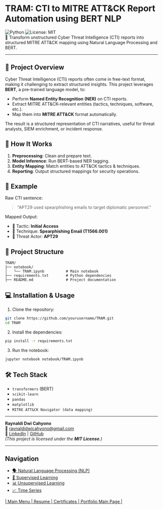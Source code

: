 # TRAM: CTI to MITRE ATT&CK Report Automation using BERT NLP
![Python](https://img.shields.io/badge/Python-3.10-blue.svg)
![License: MIT](https://img.shields.io/badge/License-MIT-green.svg)  
📌 Transform unstructured Cyber Threat Intelligence (CTI) reports into structured MITRE ATT&CK mapping using Natural Language Processing and BERT.

---

## 🧠 Project Overview
Cyber Threat Intelligence (CTI) reports often come in free-text format, making it challenging to extract structured insights. This project leverages **BERT**, a pre-trained language model, to:

- Perform **Named Entity Recognition (NER)** on CTI reports.
- Extract MITRE ATT&CK-relevant entities (tactics, techniques, software, etc.).
- Map them into **MITRE ATT&CK** format automatically.

The result is a structured representation of CTI narratives, useful for threat analysts, SIEM enrichment, or incident response.

## 🚀 How It Works
1. **Preprocessing**: Clean and prepare text.
2. **Model Inference**: Run BERT-based NER tagging.
3. **Entity Mapping**: Match entities to ATT&CK tactics & techniques.
4. **Reporting**: Output structured mappings for security operations.

## 📌 Example
Raw CTI sentence:
> "APT29 used spearphishing emails to target diplomatic personnel."

Mapped Output:
- 🎯 Tactic: **Initial Access**
- 🔧 Technique: **Spearphishing Email (T1566.001)**
- 🧩 Threat Actor: **APT29**

## 📂 Project Structure
```
TRAM/
├── notebook/
│   └── TRAM.ipynb          # Main notebook
├── requirements.txt        # Python dependencies
├── README.md               # Project documentation
```

## 💻 Installation & Usage
1. Clone the repository:
```bash
git clone https://github.com/yourusername/TRAM.git
cd TRAM
```

2. Install the dependencies:
```bash
pip install -r requirements.txt
```

3. Run the notebook:
```bash
jupyter notebook notebook/TRAM.ipynb
```

## 🛠️ Tech Stack

- `transformers` (BERT)
- `scikit-learn`
- `pandas`
- `matplotlib`
- `MITRE ATT&CK Navigator (data mapping)`

---

**Raynaldi Dwi Cahyono**  
📧 raynaldidwicahyono@gmail.com  
🔗 [LinkedIn](https://linkedin.com/in/raynaldidc) | [GitHub](https://github.com/Raynaldi-DC)  
_(This project is licensed under the **MIT License**.)_

---

## Navigation
- [🗣️ Natural Language Processing (NLP)](https://github.com/Raynaldi-DC/Natural-Language-Processing)  
- [🧠 Supervised Learning](https://github.com/Raynaldi-DC/Supervised-Learning)  
- [📊 Unsupervised Learning](https://github.com/Raynaldi-DC/Unsupervised-Learning)  
- [📈 Time Series](https://github.com/Raynaldi-DC/Time-Series)   

[| Main Menu ](https://github.com/Raynaldi-DC)[| Resume ](https://github.com/Raynaldi-DC/Resume)[| Certificates ](https://github.com/Raynaldi-DC/Certificates)[| Portfolio Main Page |](https://github.com/Raynaldi-DC/Portofolio)  
